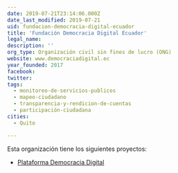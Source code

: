 ```yaml
---
date: 2019-07-21T23:14:06.000Z
date_last_modified: 2019-07-21
uid: fundacion-democracia-digital-ecuador
title: 'Fundación Democracia Digital Ecuador'
legal_name: 
description: ''
org_type: Organización civil sin fines de lucro (ONG)
website: www.democraciadigital.ec
year_founded: 2017
facebook: 
twitter: 
tags:
  - monitoreo-de-servicios-publicos
  - mapeo-ciudadano
  - transparencia-y-rendicion-de-cuentas
  - participación-ciudadana
cities: 
  - Quito

---
```


Esta organización tiene los siguientes proyectos:

- [Plataforma Democracia Digital](/proyectos/plataforma-democracia-digital)
